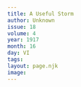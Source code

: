 ```yaml
---
title: A Useful Storm
author: Unknown
issue: 18
volume: 4
year: 1917
month: 16
day: VI
tags:
layout: page.njk
image:
---
```

